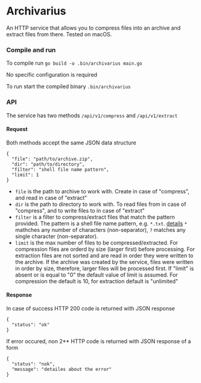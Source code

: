 # Archivarius

An HTTP service that allows you to compress files into an archive and extract files from there. Tested on macOS.

### Compile and run

To compile run
`go build -o .bin/archivarius main.go`

No specific configuration is required

To run start the compiled binary
`.bin/archivarius`

### API

The service has two methods
`/api/v1/compress` and `/api/v1/extract`

#### Request

Both methods accept the same JSON data structure
```
{
  "file": "path/to/archive.zip",
  "dir": "path/to/directory",
  "filter": "shell file name pattern",
  "limit": 1
}
```
 - `file` is the path to archive to work with.
 Create in case of "compress", and read in case of "extract"
 - `dir` is the path to directory to work with.
 To read files from in case of "compress", and to write files to in case of "extract"
 - `filter` is a filter to compress/extract files that match the pattern provided. The pattern is a shell file name pattern, e.g. `*.txt`. [details](https://pkg.go.dev/path/filepath#Match)
 `*` mathches any number of characters (non-separator),
 `?` matches any single character (non-separator).
 - `limit` is the max number of files to be compressed/extracted.
 For compression files are orderd by size (larger first) before processing.
 For extraction files are not sorted and are read in order they were written to the archive. If the archive was created by the service, files were written in order by size, therefore, larger files will be processed first.
 If "limit" is absent or is equal to "0" the default value of limit is assumed. For compression the default is 10, for extraction default is "unlimited"

#### Response

In case of success HTTP 200 code is returned with JSON response
```
{
  "status": "ok"
}
```

If error occured, non 2** HTTP code is returned with JSON response of a form
```
{
  "status": "nok",
  "message": "detailes about the error"
}
```

